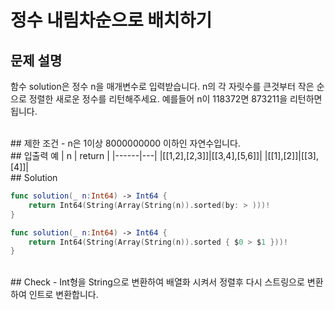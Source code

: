 # 정수 내림차순으로 배치하기

## 문제 설명 
함수 solution은 정수 n을 매개변수로 입력받습니다. n의 각 자릿수를 큰것부터 작은 순으로 정렬한 새로운 정수를 리턴해주세요. 예를들어 n이 118372면 873211을 리턴하면 됩니다. 

<br/>
## 제한 조건
- n은 1이상 8000000000 이하인 자연수입니다.

<br/>
## 입출력 예
| n | return |
|------|---|
|[[1,2],[2,3]]|[[3,4],[5,6]]|
|[[1],[2]]|[[3],[4]]|


<br/>
## Solution

```swift
func solution(_ n:Int64) -> Int64 {
    return Int64(String(Array(String(n)).sorted(by: > )))! 
}
```

```swift
func solution(_ n:Int64) -> Int64 {
    return Int64(String(Array(String(n)).sorted { $0 > $1 }))!
}
```

<br/>
## Check
- Int형을 String으로 변환하여 배열화 시켜서 정렬후 다시 스트링으로 변환하여 인트로 변환합니다.